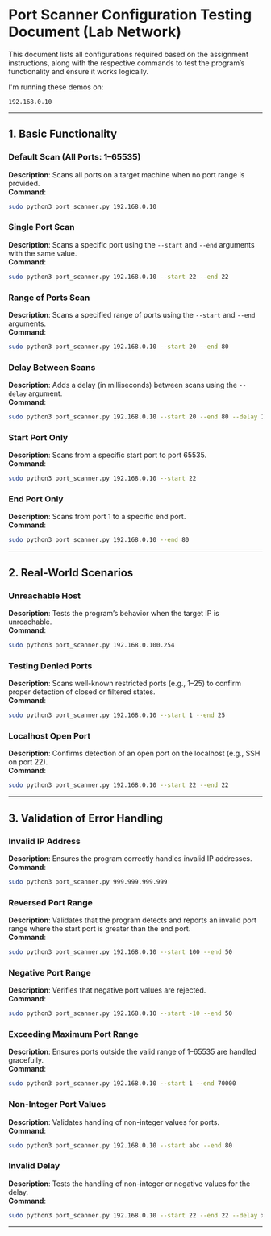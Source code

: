 # **Port Scanner Configuration Testing Document (Lab Network)**

This document lists all configurations required based on the assignment instructions, along with the respective commands
to test the program’s functionality and ensure it works logically.

I'm running these demos on:

```
192.168.0.10
```

---

## **1. Basic Functionality**

### **Default Scan (All Ports: 1–65535)**

**Description**: Scans all ports on a target machine when no port range is provided.  
**Command**:

```bash
sudo python3 port_scanner.py 192.168.0.10
```

### **Single Port Scan**

**Description**: Scans a specific port using the `--start` and `--end` arguments with the same value.  
**Command**:

```bash
sudo python3 port_scanner.py 192.168.0.10 --start 22 --end 22
```

### **Range of Ports Scan**

**Description**: Scans a specified range of ports using the `--start` and `--end` arguments.  
**Command**:

```bash
sudo python3 port_scanner.py 192.168.0.10 --start 20 --end 80
```

### **Delay Between Scans**

**Description**: Adds a delay (in milliseconds) between scans using the `--delay` argument.  
**Command**:

```bash
sudo python3 port_scanner.py 192.168.0.10 --start 20 --end 80 --delay 100
```

### **Start Port Only**

**Description**: Scans from a specific start port to port 65535.  
**Command**:

```bash
sudo python3 port_scanner.py 192.168.0.10 --start 22
```

### **End Port Only**

**Description**: Scans from port 1 to a specific end port.  
**Command**:

```bash
sudo python3 port_scanner.py 192.168.0.10 --end 80
```

---

## **2. Real-World Scenarios**

### **Unreachable Host**

**Description**: Tests the program’s behavior when the target IP is unreachable.  
**Command**:

```bash
sudo python3 port_scanner.py 192.168.0.100.254
```

### **Testing Denied Ports**

**Description**: Scans well-known restricted ports (e.g., 1–25) to confirm proper detection of closed or filtered
states.  
**Command**:

```bash
sudo python3 port_scanner.py 192.168.0.10 --start 1 --end 25
```

### **Localhost Open Port**

**Description**: Confirms detection of an open port on the localhost (e.g., SSH on port 22).  
**Command**:

```bash
sudo python3 port_scanner.py 192.168.0.10 --start 22 --end 22
```

---

## **3. Validation of Error Handling**

### **Invalid IP Address**

**Description**: Ensures the program correctly handles invalid IP addresses.  
**Command**:

```bash
sudo python3 port_scanner.py 999.999.999.999
```

### **Reversed Port Range**

**Description**: Validates that the program detects and reports an invalid port range where the start port is greater
than the end port.  
**Command**:

```bash
sudo python3 port_scanner.py 192.168.0.10 --start 100 --end 50
```

### **Negative Port Range**

**Description**: Verifies that negative port values are rejected.  
**Command**:

```bash
sudo python3 port_scanner.py 192.168.0.10 --start -10 --end 50
```

### **Exceeding Maximum Port Range**

**Description**: Ensures ports outside the valid range of 1–65535 are handled gracefully.  
**Command**:

```bash
sudo python3 port_scanner.py 192.168.0.10 --start 1 --end 70000
```

### **Non-Integer Port Values**

**Description**: Validates handling of non-integer values for ports.  
**Command**:

```bash
sudo python3 port_scanner.py 192.168.0.10 --start abc --end 80
```

### **Invalid Delay**

**Description**: Tests the handling of non-integer or negative values for the delay.  
**Command**:

```bash
sudo python3 port_scanner.py 192.168.0.10 --start 22 --end 22 --delay xyz
```

---